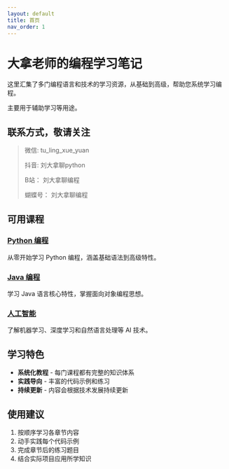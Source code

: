```yaml
---
layout: default
title: 首页
nav_order: 1
---
```


# 大拿老师的编程学习笔记

这里汇集了多门编程语言和技术的学习资源，从基础到高级，帮助您系统学习编程。

主要用于辅助学习等用途。

## 联系方式，敬请关注
> 微信: tu_ling_xue_yuan
> 
> 抖音: 刘大拿聊python
> 
> B站： 刘大拿聊编程
> 
> 蝴蝶号： 刘大拿聊编程
> 


## 可用课程

### [Python 编程](/python编程/)
从零开始学习 Python 编程，涵盖基础语法到高级特性。

### [Java 编程](/java编程/)  
学习 Java 语言核心特性，掌握面向对象编程思想。

### [人工智能](/人工智能/)
了解机器学习、深度学习和自然语言处理等 AI 技术。

## 学习特色

- **系统化教程** - 每门课程都有完整的知识体系
- **实践导向** - 丰富的代码示例和练习
- **持续更新** - 内容会根据技术发展持续更新

## 使用建议

1. 按顺序学习各章节内容
2. 动手实践每个代码示例
3. 完成章节后的练习题目
4. 结合实际项目应用所学知识